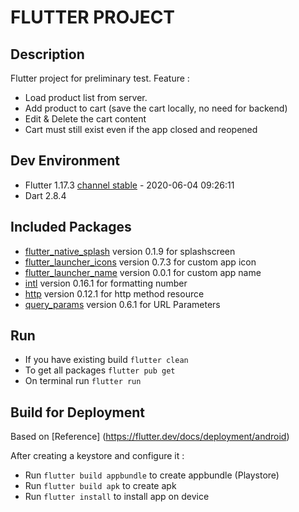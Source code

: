 # FLUTTER PROJECT

## Description

Flutter project for preliminary test.
Feature : 
- Load product list from server.
- Add product to cart (save the cart locally, no need for backend)
- Edit & Delete the cart content
- Cart must still exist even if the app closed and reopened

## Dev Environment

* Flutter 1.17.3 [channel stable](https://github.com/flutter/flutter.git) - 2020-06-04 09:26:11
* Dart 2.8.4

## Included Packages

- [flutter_native_splash](https://pub.dev/packages/flutter_native_splash) version 0.1.9 for splashscreen
- [flutter_launcher_icons](https://pub.dev/packages/flutter_launcher_icons) version 0.7.3 for custom app icon
- [flutter_launcher_name](https://pub.dev/packages/flutter_launcher_name) version 0.0.1 for custom app name
- [intl](https://pub.dev/packages/intl) version 0.16.1 for formatting number
- [http](https://pub.dev/packages/http) version 0.12.1 for http method resource
- [query_params](https://pub.dev/packages/query_params) version 0.6.1 for URL Parameters

## Run

* If you have existing build `flutter clean`
* To get all packages `flutter pub get`
* On terminal run `flutter run`

## Build for Deployment

Based on [Reference] (https://flutter.dev/docs/deployment/android)

After creating a keystore and configure it :

* Run `flutter build appbundle` to create appbundle (Playstore)
* Run `flutter build apk` to create apk
* Run `flutter install` to install app on device
